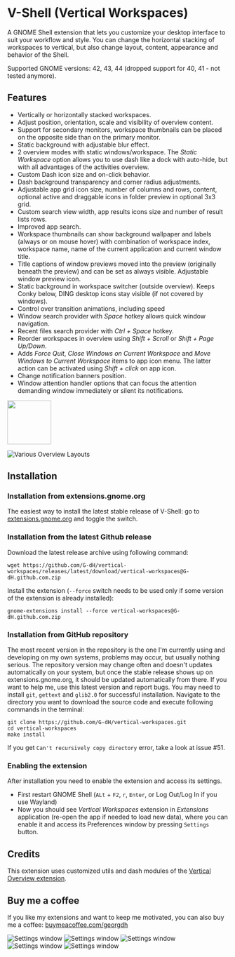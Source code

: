 # V-Shell (Vertical Workspaces)

A GNOME Shell extension that lets you customize your desktop interface to suit your workflow and style. You can change the horizontal stacking of workspaces to vertical, but also change layout, content, appearance and behavior of the Shell.

Supported GNOME versions: 42, 43, 44 (dropped support for 40, 41  - not tested anymore).

## Features
- Vertically or horizontally stacked workspaces.
- Adjust position, orientation, scale and visibility of overview content.
- Support for secondary monitors, workspace thumbnails can be placed on the opposite side than on the primary monitor.
- Static background with adjustable blur effect.
- 2 overview modes with static windows/workspace. The *Static Workspace* option allows you to use dash like a dock with auto-hide, but with all advantages of the activities overview.
- Custom Dash icon size and on-click behavior.
- Dash background transparency and corner radius adjustments.
- Adjustable app grid icon size, number of columns and rows, content, optional active and draggable icons in folder preview in optional 3x3 grid.
- Custom search view width, app results icons size and number of result lists rows.
- Improved app search.
- Workspace thumbnails can show background wallpaper and labels (always or on mouse hover) with combination of workspace index, workspace name, name of the current application and current window title.
- Title captions of window previews moved into the preview (originally beneath the preview) and can be set as always visible. Adjustable window preview icon.
- Static background in workspace switcher (outside overview). Keeps Conky below, DING desktop icons stay visible (if not covered by windows).
- Control over transition animations, including speed
- Window search provider with *Space* hotkey allows quick window navigation.
- Recent files search provider with *Ctrl + Space* hotkey.
- Reorder workspaces in overview using *Shift + Scroll* or *Shift + Page Up/Down*.
- Adds *Force Quit*, *Close Windows on Current Workspace* and *Move Windows to Current Workspace* items to app icon menu. The latter action can be activated using *Shift + click* on app icon.
- Change notification banners position.
- Window attention handler options that can focus the attention demanding window immediately or silent its notifications.


[<img alt="" height="100" src="https://raw.githubusercontent.com/andyholmes/gnome-shell-extensions-badge/master/get-it-on-ego.svg?sanitize=true">](https://extensions.gnome.org/extension/5177/vertical-workspaces/)

![Various Overview Layouts](screenshots/screenshot.jpg)

## Installation

### Installation from extensions.gnome.org
The easiest way to install the latest stable release of V-Shell: go to [extensions.gnome.org](https://extensions.gnome.org/extension/5177/vertical-workspaces/) and toggle the switch.

### Installation from the latest Github release
Download the latest release archive using following command:

    wget https://github.com/G-dH/vertical-workspaces/releases/latest/download/vertical-workspaces@G-dH.github.com.zip

Install the extension (`--force` switch needs to be used only if some version of the extension is already installed):

    gnome-extensions install --force vertical-workspaces@G-dH.github.com.zip

### Installation from GitHub repository
The most recent version in the repository is the one I'm currently using and developing on my own systems, problems may occur, but usually nothing serious. The repository version may change often and doesn't updates automatically on your system, but once the stable release shows up on extensions.gnome.org, it should be updated automatically from there. If you want to help me, use this latest version and report bugs.
You may need to install `git`, `gettext` and `glib2.0` for successful installation.
Navigate to the directory you want to download the source code and execute following commands in the terminal:

    git clone https://github.com/G-dH/vertical-workspaces.git
    cd vertical-workspaces
    make install

If you get `Can't recursively copy directory` error, take a look at issue #51.

### Enabling the extension
After installation you need to enable the extension and access its settings.

- First restart GNOME Shell (`ALt` + `F2`, `r`, `Enter`, or Log Out/Log In if you use Wayland)
- Now you should see *Vertical Workspaces* extension in *Extensions* application (re-open the app if needed to load new data), where you can enable it and access its Preferences window by pressing `Settings` button.

## Credits
This extension uses customized utils and dash modules of the [Vertical Overview extension](https://github.com/RensAlthuis/vertical-overview).

## Buy me a coffee
If you like my extensions and want to keep me motivated, you can also buy me a coffee:
[buymeacoffee.com/georgdh](https://buymeacoffee.com/georgdh)

![Settings window](screenshots/screenshot1.png)
![Settings window](screenshots/screenshot2.png)
![Settings window](screenshots/screenshot3.png)
![Settings window](screenshots/screenshot4.png)
![Settings window](screenshots/screenshot5.png)